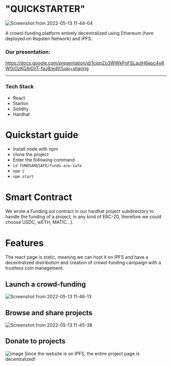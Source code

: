 # "QUICKSTARTER"
![Screenshot from 2022-05-13 11-44-04](https://user-images.githubusercontent.com/66868108/168258900-5535ab07-ca03-45dc-9851-5cf743884927.png)

A crowd-funding platform entirely decentralized using Ethereum (here deployed on Ropsten Network) and IPFS.

### Our presentation:
https://docs.google.com/presentation/d/1ciqoZo3WWkPnFSLauIH6epc4yRWOiOzKGAiOnT-faJ8/edit?usp=sharing

---
### Tech Stack
* React
* Starton
* Solidity
* Hardhat

# Quickstart guide
* Install node with npm
* clone the project
* Enter the following command
* ```cd FUNDSARESAFE/funds-are-safe```
* ```npm i```
* ```npm start```

# Smart Contract
We wrote a Funding.sol contract in our hardhat project subdirectory to handle the funding of a project, in any kind of ERC-20, therefore we could choose USDC, wETH, MATIC...). 

# Features
The react page is static, meaning we can host it on IPFS and have a decentralized distribution and creation of crowd-funding campaign with a trustless coin management.
## Launch a crowd-funding
![Screenshot from 2022-05-13 11-46-13](https://user-images.githubusercontent.com/66868108/168259020-43148d88-87a9-433d-8852-95be9a8588d3.png)

## Browse and share projects
![Screenshot from 2022-05-13 11-45-38](https://user-images.githubusercontent.com/66868108/168259166-92755be3-58f6-45f1-af8a-7771deff9c2a.png)

## Donate to projects
![image](https://user-images.githubusercontent.com/66868108/168259584-b2b46d45-9335-4807-b15e-16523a85f8df.png)
Since the website is on IPFS, the entire project page is decentralized!

